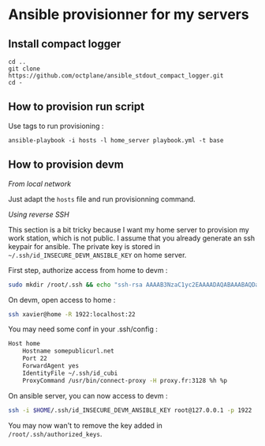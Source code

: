 Ansible provisionner for my servers
===================================

Install compact logger
----------------------

```
cd ..
git clone https://github.com/octplane/ansible_stdout_compact_logger.git
cd -
```


How to provision run script
---------------------------

Use tags to run provisioning :
```
ansible-playbook -i hosts -l home_server playbook.yml -t base
```

How to provision devm
---------------------

*From local network*

Just adapt the `hosts` file and run provisionning command.

*Using reverse SSH*

This section is a bit tricky because I want my home server to provision my work station, which is not public.
I assume that you already generate an ssh keypair for ansible. The private key is stored in `~/.ssh/id_INSECURE_DEVM_ANSIBLE_KEY` on home server.

First step, authorize access from home to devm :
```bash
sudo mkdir /root/.ssh && echo "ssh-rsa AAAAB3NzaC1yc2EAAAADAQABAAABAQDaVxwV26kZMVIb+STHewTzG7HkxH3a2F9gygX8LbpzKluIKOO6b6rZ7AW+5MKE4RsLvfvJO10PuYQ3vWH2PQkq0FFZD+YO9qjx2hIJz7AKXIxM9WPfZkckXRV6rqbFhGuCFeZnwhxj0SgFvZ/bGXz/SyJoF+O9oaLWrq7Z77UiB34XMjmxM9/EeTQYEjEQB+cQEhio3LfCCqxMOiPhPREirlS/b69pvcU1pngh06w1Qvk2AuNbZo/uBZHDd2g5J4O2q1x9u8TyzgqJBZM1QFkGezVzNVC5bUUM5vbwzrgV3YgHDOSYwmJ2Gmv+jiUzn4O+4FsW5jUc47Kq8LtT9Pun ansible@unsecure-key" | sudo tee -a /root/.ssh/authorized_keys
```

On devm, open access to home :
```bash
ssh xavier@home -R 1922:localhost:22
```

You may need some conf in your .ssh/config :
```bash
Host home
	Hostname somepublicurl.net
	Port 22
	ForwardAgent yes
	IdentityFile ~/.ssh/id_cubi
	ProxyCommand /usr/bin/connect-proxy -H proxy.fr:3128 %h %p
```

On ansible server, you can now access to devm :
```bash
ssh -i $HOME/.ssh/id_INSECURE_DEVM_ANSIBLE_KEY root@127.0.0.1 -p 1922
```

You may now wan't to remove the key added in `/root/.ssh/authorized_keys`.

